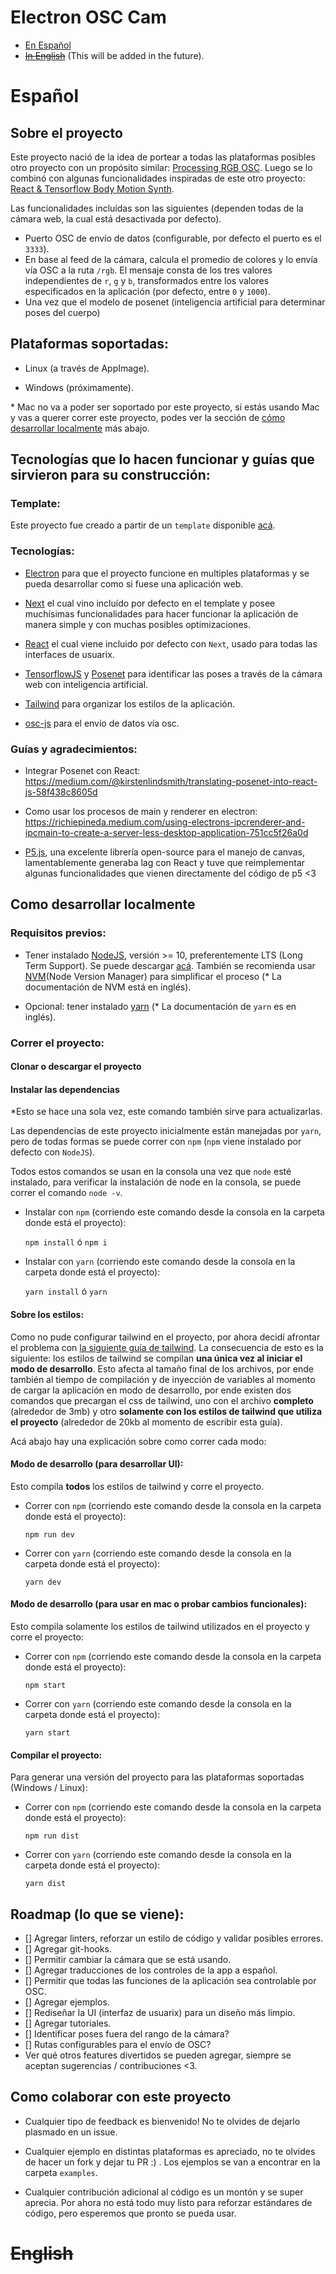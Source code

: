 # Electron OSC Cam

* [En Español](#español)
* [~~In English~~](#english) (This will be added in the future).

# Español

## Sobre el proyecto

Este proyecto nació de la idea de portear a todas las plataformas posibles otro proyecto con un propósito similar: [Processing RGB OSC](https://github.com/royeden/processing-rgb-osc). Luego se lo combinó con algunas funcionalidades inspiradas de este otro proyecto:  [React & Tensorflow Body Motion Synth](https://motion-synth.netlify.app/).

Las funcionalidades incluídas son las siguientes (dependen todas de la cámara web, la cual está desactivada por defecto).

* Puerto OSC de envío de datos (configurable, por defecto el puerto es el `3333`).
* En base al feed de la cámara, calcula el promedio de colores y lo envía vía OSC a la ruta `/rgb`. El mensaje consta de los tres valores independientes de `r`, `g` y `b`, transformados entre los valores especificados en la aplicación (por defecto, entre `0` y `1000`).
* Una vez que el modelo de posenet (inteligencia artificial para determinar poses del cuerpo)

## Plataformas soportadas:

* Linux (a través de AppImage).

* Windows (próximamente).

\* Mac no va a poder ser soportado por este proyecto, si estás usando Mac y vas a querer correr este proyecto, podes ver la sección de [cómo desarrollar localmente](#como-desarrollar-localmente) más abajo.

## Tecnologías que lo hacen funcionar y guías que sirvieron para su construcción:

### Template:

Este proyecto fue creado a partir de un `template` disponible [acá](https://github.com/vercel/next.js/tree/canary/examples/with-electron).
### Tecnologías:

* [Electron](https://www.electronjs.org/) para que el proyecto funcione en multiples plataformas y se pueda desarrollar como si fuese una aplicación web.

* [Next](https://nextjs.org/) el cual vino incluído por defecto en el template y posee muchísimas funcionalidades para hacer funcionar la aplicación de manera simple y con muchas posibles optimizaciones.

* [React](https://es.reactjs.org/) el cual viene incluido por defecto con `Next`, usado para todas las interfaces de usuarix.

* [TensorflowJS](https://www.tensorflow.org/js/) y [Posenet](https://github.com/tensorflow/tfjs-models/tree/master/posenet) para identificar las poses a través de la cámara web con inteligencia artificial.

* [Tailwind](https://tailwindcss.com/) para organizar los estilos de la aplicación.

* [osc-js](https://github.com/colinbdclark/osc.js/) para el envío de datos vía osc.
### Guías y agradecimientos:

* Integrar Posenet con React: https://medium.com/@kirstenlindsmith/translating-posenet-into-react-js-58f438c8605d

* Como usar los procesos de main y renderer en electron: https://richiepineda.medium.com/using-electrons-ipcrenderer-and-ipcmain-to-create-a-server-less-desktop-application-751cc5f26a0d

* [P5.js](https://github.com/processing/p5.js), una excelente librería open-source para el manejo de canvas, lamentablemente generaba lag con React y tuve que reimplementar algunas funcionalidades que vienen directamente del código de p5 <3



## Como desarrollar localmente

### Requisitos previos:

* Tener instalado [NodeJS](https://nodejs.org/es/), versión >= 10, preferentemente LTS (Long Term Support). Se puede descargar [acá](https://nodejs.org/es/download/). También se recomienda usar [NVM](https://github.com/nvm-sh/nvm)(Node Version Manager) para simplificar el proceso (\* La documentación de NVM está en inglés).

* Opcional: tener instalado [yarn](https://yarnpkg.com/getting-started/install) (\* La documentación de `yarn` es en inglés).

### Correr el proyecto:


#### Clonar o descargar el proyecto


#### Instalar las dependencias
\*Esto se hace una sola vez, este comando también sirve para actualizarlas.

Las dependencias de este proyecto inicialmente están manejadas por `yarn`, pero de todas formas se puede correr con `npm` (`npm` viene instalado por defecto con `NodeJS`).

Todos estos comandos se usan en la consola una vez que `node` esté instalado, para verificar la instalación de node en la consola, se puede correr el comando `node -v`.

* Instalar con `npm` (corriendo este comando desde la consola en la carpeta donde está el proyecto):

  ```npm install``` ó ```npm i```

* Instalar con `yarn` (corriendo este comando desde la consola en la carpeta donde está el proyecto):

  ```yarn install``` ó ```yarn```

#### Sobre los estilos:

Como no pude configurar tailwind en el proyecto, por ahora decidí afrontar el problema con [la siguiente guía de tailwind](https://tailwindcss.com/docs/installation#using-tailwind-without-post-css). La consecuencia de esto es la siguiente: los estilos de tailwind se compilan **una única vez al iniciar el modo de desarrollo**. Esto afecta al tamaño final de los archivos, por ende también al tiempo de compilación y de inyección de variables al momento de cargar la aplicación en modo de desarrollo, por ende existen dos comandos que precargan el css de tailwind, uno con el archivo **completo** (alrededor de 3mb) y otro **solamente con los estilos de tailwind que utiliza el proyecto** (alrededor de 20kb al momento de escribir esta guía).

Acá abajo hay una explicación sobre como correr cada modo:

#### Modo de desarrollo (para desarrollar UI):

Esto compila **todos** los estilos de tailwind y corre el proyecto.

* Correr con `npm` (corriendo este comando desde la consola en la carpeta donde está el proyecto):

  ```npm run dev```

* Correr con `yarn` (corriendo este comando desde la consola en la carpeta donde está el proyecto):

  ```yarn dev```

#### Modo de desarrollo (para usar en mac o probar cambios funcionales):

Esto compila solamente los estilos de tailwind utilizados en el proyecto y corre el proyecto:

* Correr con `npm` (corriendo este comando desde la consola en la carpeta donde está el proyecto):

  ```npm start```

* Correr con `yarn` (corriendo este comando desde la consola en la carpeta donde está el proyecto):

  ```yarn start```

#### Compilar el proyecto:

Para generar una versión del proyecto para las plataformas soportadas (Windows / Linux):

* Correr con `npm` (corriendo este comando desde la consola en la carpeta donde está el proyecto):

  ```npm run dist```

* Correr con `yarn` (corriendo este comando desde la consola en la carpeta donde está el proyecto):

  ```yarn dist```

## Roadmap (lo que se viene):

- [] Agregar linters, reforzar un estilo de código y validar posibles errores.
- [] Agregar git-hooks.
- [] Permitir cambiar la cámara que se está usando.
- [] Agregar traducciones de los controles de la app a español.
- [] Permitir que todas las funciones de la aplicación sea controlable por OSC.
- [] Agregar ejemplos.
- [] Rediseñar la UI (interfaz de usuarix) para un diseño más limpio.
- [] Agregar tutoriales.
- [] Identificar poses fuera del rango de la cámara?
- [] Rutas configurables para el envío de OSC?
- Ver qué otros features divertidos se pueden agregar, siempre se aceptan sugerencias / contribuciones <3.

## Como colaborar con este proyecto

* Cualquier tipo de feedback es bienvenido! No te olvides de dejarlo plasmado en un issue.

* Cualquier ejemplo en distintas plataformas es apreciado, no te olvides de hacer un fork y dejar tu PR :) . Los ejemplos se van a encontrar en la carpeta `examples`.

* Cualquier contribución adicional al código es un montón y se super aprecia. Por ahora no está todo muy listo para reforzar estándares de código, pero esperemos que pronto se pueda usar.

# ~~English~~ 